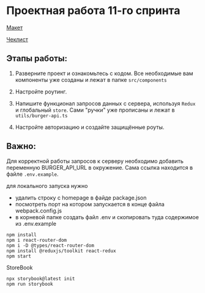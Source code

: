 # Проектная работа 11-го спринта

[Макет](<https://www.figma.com/file/vIywAvqfkOIRWGOkfOnReY/React-Fullstack_-Проектные-задачи-(3-месяца)_external_link?type=design&node-id=0-1&mode=design>)

[Чеклист](https://www.notion.so/praktikum/0527c10b723d4873aa75686bad54b32e?pvs=4)

## Этапы работы:

1. Разверните проект и ознакомьтесь с кодом. Все необходимые вам компоненты уже созданы и лежат в папке `src/components`

2. Настройте роутинг.

3. Напишите функционал запросов данных с сервера, используя `Redux` и глобальный `store`. Сами "ручки" уже прописаны и лежат в `utils/burger-api.ts`

4. Настройте авторизацию и создайте защищённые роуты.

## Важно:

Для корректной работы запросов к серверу необходимо добавить переменную BURGER_API_URL в окружение. Сама ссылка находится в файле `.env.example`.

для локального запуска нужно
* удалить строку с homepage в файде package.json
* посмотреть порт на котором запускается в конце файла webpack.config.js
* в корневой папке создать файл .env и скопировать туда содержимое из .env.example

```
npm install
npm i react-router-dom
npm i -D @types/react-router-dom
npm install @reduxjs/toolkit react-redux
npm start
```


StoreBook
```
npx storybook@latest init
npm run storybook
```
